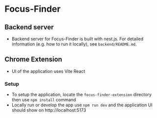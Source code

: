 # Focus-Finder

## Backend server
- Backend server for Focus-Finder is built with nest.js. For detailed information (e.g. how to run it locally), see `backend/README.md`.

## Chrome Extension
- UI of the application uses Vite React

### Setup
- To setup the application, locate the `focus-finder-extension` directory then use `npm install` command
- Locally run or develop the app use `npm run dev` and the application UI should show on http://localhost:5173
